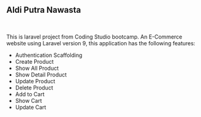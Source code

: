 <h2>Aldi Putra Nawasta</h2>
<br>
<p>This is laravel project from Coding Studio bootcamp. An E-Commerce website using Laravel version 9, this application has the following features:</p>
<ul>
  <li>Authentication Scaffolding</li>
  <li>Create Product</li>
  <li>Show All Product</li>
  <li>Show Detail Product</li>
  <li>Update Product</li>
  <li>Delete Product</li>
  <li>Add to Cart</li>
  <li>Show Cart</li>
  <li>Update Cart</li>
</ul>
